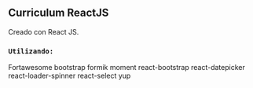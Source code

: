## Curriculum ReactJS

Creado con React JS. 
### `Utilizando:`
Fortawesome
bootstrap
formik
moment
react-bootstrap
react-datepicker
react-loader-spinner
react-select
yup
